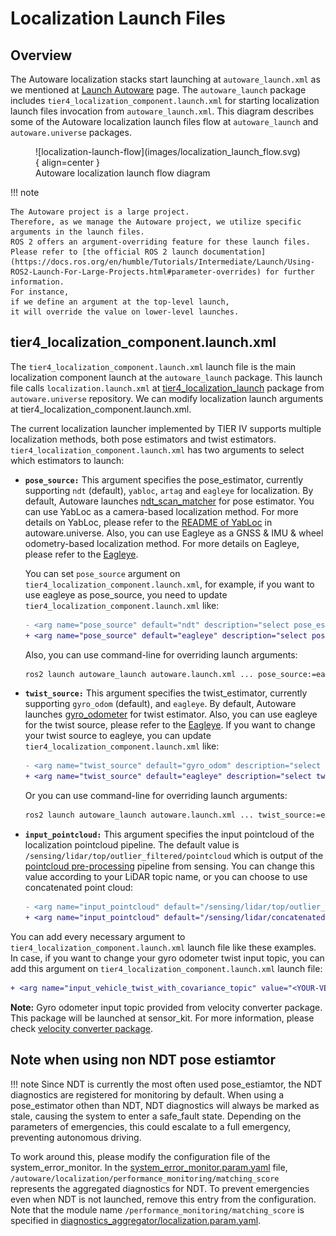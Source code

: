# Localization Launch Files

## Overview

The Autoware localization stacks start
launching at `autoware_launch.xml` as we mentioned at [Launch Autoware](../index.md) page.
The `autoware_launch` package includes `tier4_localization_component.launch.xml`
for starting localization launch files invocation from `autoware_launch.xml`.
This diagram describes some of the Autoware localization launch files flow at `autoware_launch` and `autoware.universe` packages.

<figure markdown>
  ![localization-launch-flow](images/localization_launch_flow.svg){ align=center }
  <figcaption>
    Autoware localization launch flow diagram
  </figcaption>
</figure>

!!! note

    The Autoware project is a large project.
    Therefore, as we manage the Autoware project, we utilize specific
    arguments in the launch files.
    ROS 2 offers an argument-overriding feature for these launch files.
    Please refer to [the official ROS 2 launch documentation](https://docs.ros.org/en/humble/Tutorials/Intermediate/Launch/Using-ROS2-Launch-For-Large-Projects.html#parameter-overrides) for further information.
    For instance,
    if we define an argument at the top-level launch,
    it will override the value on lower-level launches.

## tier4_localization_component.launch.xml

The `tier4_localization_component.launch.xml` launch file is the main localization component launch at the `autoware_launch` package.
This launch file calls `localization.launch.xml` at [tier4_localization_launch](https://github.com/autowarefoundation/autoware.universe/tree/main/launch/tier4_localization_launch) package from `autoware.universe` repository.
We can modify localization launch arguments at tier4_localization_component.launch.xml.

The current localization launcher implemented by TIER IV supports multiple localization methods, both pose estimators and twist estimators.
`tier4_localization_component.launch.xml` has two arguments to select which estimators to launch:

- **`pose_source:`** This argument specifies the pose_estimator, currently supporting `ndt` (default), `yabloc`, `artag` and `eagleye` for localization.
  By default, Autoware launches [ndt_scan_matcher](https://github.com/autowarefoundation/autoware.universe/tree/main/localization/ndt_scan_matcher) for pose estimator.
  You can use YabLoc as a camera-based localization method.
  For more details on YabLoc,
  please refer to the [README of YabLoc](https://github.com/autowarefoundation/autoware.universe/blob/main/localization/yabloc/README.md) in autoware.universe.
  Also, you can use Eagleye as a GNSS & IMU & wheel odometry-based localization method. For more details on Eagleye, please refer to the [Eagleye](./eagleye).

  You can set `pose_source` argument on `tier4_localization_component.launch.xml`,
  for example, if you want to use eagleye as pose_source,
  you need to update `tier4_localization_component.launch.xml` like:

  ```diff
  - <arg name="pose_source" default="ndt" description="select pose_estimator: ndt, yabloc, eagleye"/>
  + <arg name="pose_source" default="eagleye" description="select pose_estimator: ndt, yabloc, eagleye"/>
  ```

  Also, you can use command-line for overriding launch arguments:

  ```bash
  ros2 launch autoware_launch autoware.launch.xml ... pose_source:=eagleye
  ```

- **`twist_source:`** This argument specifies the twist_estimator, currently supporting `gyro_odom` (default), and `eagleye`.
  By default,
  Autoware launches [gyro_odometer](https://github.com/autowarefoundation/autoware.universe/tree/main/localization/gyro_odometer) for twist estimator.
  Also, you can use eagleye for the twist source, please refer to the [Eagleye](./eagleye).
  If you want to change your twist source to eagleye, you can update `tier4_localization_component.launch.xml` like:

  ```diff
  - <arg name="twist_source" default="gyro_odom" description="select twist_estimator. gyro_odom, eagleye"/>
  + <arg name="twist_source" default="eagleye" description="select twist_estimator. gyro_odom, eagleye"/>
  ```

  Or you can use command-line for overriding launch arguments:

  ```bash
  ros2 launch autoware_launch autoware.launch.xml ... twist_source:=eagleye
  ```

- **`input_pointcloud:`** This argument specifies the input pointcloud of the localization pointcloud pipeline. The default value is
  `/sensing/lidar/top/outlier_filtered/pointcloud` which
  is output of the [pointcloud pre-processing](https://autowarefoundation.github.io/autoware.universe/main/sensing/pointcloud_preprocessor/) pipeline from sensing.
  You can change this value according to your LiDAR topic name,
  or you can choose to use concatenated point cloud:

  ```diff
  - <arg name="input_pointcloud" default="/sensing/lidar/top/outlier_filtered/pointcloud" description="The topic will be used in the localization util module"/>
  + <arg name="input_pointcloud" default="/sensing/lidar/concatenated/pointcloud"/>
  ```

You can add every necessary argument
to `tier4_localization_component.launch.xml` launch file like these examples.
In case, if you want to change your gyro odometer twist input topic,
you can add this argument on `tier4_localization_component.launch.xml` launch file:

```diff
+ <arg name="input_vehicle_twist_with_covariance_topic" value="<YOUR-VEHICLE-TWIST-TOPIC-NAME>"/>
```

**Note:** Gyro odometer input topic provided from velocity converter package. This package will be launched at sensor_kit. For more information,
please check [velocity converter package](https://github.com/autowarefoundation/autoware.universe/tree/main/sensing/vehicle_velocity_converter).

## Note when using non NDT pose estiamtor

!!! note
Since NDT is currently the most often used pose_estiamtor, the NDT diagnostics are registered for monitoring by default.
When using a pose_estimator othen than NDT, NDT diagnostics will always be marked as stale, causing the system to enter a safe_fault state.
Depending on the parameters of emergencies, this could escalate to a full emergency, preventing autonomous driving.

To work around this, please modify the configuration file of the system_error_monitor.
In the [system_error_monitor.param.yaml](https://github.com/autowarefoundation/autoware.universe/blob/main/system/system_error_monitor/config/system_error_monitor.param.yaml) file, `/autoware/localization/performance_monitoring/matching_score` represents the aggregated diagnostics for NDT.
To prevent emergencies even when NDT is not launched, remove this entry from the configuration.
Note that the module name `/performance_monitoring/matching_score` is specified in [diagnostics_aggregator/localization.param.yaml](https://github.com/autowarefoundation/autoware.universe/blob/main/system/system_error_monitor/config/diagnostic_aggregator/localization.param.yaml).
